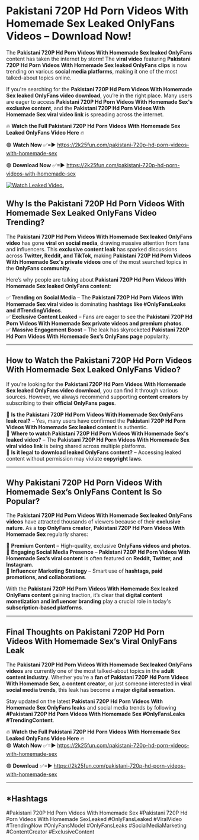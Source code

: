 # Pakistani 720P Hd Porn Videos With Homemade Sex Leaked OnlyFans Videos – Download Now!

The **Pakistani 720P Hd Porn Videos With Homemade Sex leaked OnlyFans** content has taken the internet by storm! The **viral video** featuring **Pakistani 720P Hd Porn Videos With Homemade Sex leaked OnlyFans clips** is now trending on various **social media platforms**, making it one of the most talked-about topics online.  

If you're searching for the **Pakistani 720P Hd Porn Videos With Homemade Sex leaked OnlyFans video download**, you’re in the right place. Many users are eager to access **Pakistani 720P Hd Porn Videos With Homemade Sex's exclusive content**, and the **Pakistani 720P Hd Porn Videos With Homemade Sex viral video link** is spreading across the internet.  

🔥 **Watch the Full Pakistani 720P Hd Porn Videos With Homemade Sex Leaked OnlyFans Video Here** 🔥  

🟢 **Watch Now** ✅=► https://2k25fun.com/pakistani-720p-hd-porn-videos-with-homemade-sex

🟢 **Download Now** ✅=► https://2k25fun.com/pakistani-720p-hd-porn-videos-with-homemade-sex

[![Watch Leaked Video.](https://miro.medium.com/v2/resize:fit:828/format:webp/1*cilzJN44JGOrTw9NJCrNHA.gif "Watch Leaked Video")](https://2k25fun.com/pakistani-720p-hd-porn-videos-with-homemade-sex)

## **Why Is the Pakistani 720P Hd Porn Videos With Homemade Sex Leaked OnlyFans Video Trending?**  

The **Pakistani 720P Hd Porn Videos With Homemade Sex leaked OnlyFans video** has gone **viral on social media**, drawing massive attention from fans and influencers. This **exclusive content leak** has sparked discussions across **Twitter, Reddit, and TikTok**, making **Pakistani 720P Hd Porn Videos With Homemade Sex's private videos** one of the most searched topics in the **OnlyFans community**.  

Here’s why people are talking about **Pakistani 720P Hd Porn Videos With Homemade Sex leaked OnlyFans content**:  

✅ **Trending on Social Media** – The **Pakistani 720P Hd Porn Videos With Homemade Sex viral video** is dominating **hashtags like #OnlyFansLeaks and #TrendingVideos**.  
✅ **Exclusive Content Leaked** – Fans are eager to see the **Pakistani 720P Hd Porn Videos With Homemade Sex private videos and premium photos**.  
✅ **Massive Engagement Boost** – The leak has skyrocketed **Pakistani 720P Hd Porn Videos With Homemade Sex’s OnlyFans page** popularity.  

---

## **How to Watch the Pakistani 720P Hd Porn Videos With Homemade Sex Leaked OnlyFans Video?**  

If you're looking for the **Pakistani 720P Hd Porn Videos With Homemade Sex leaked OnlyFans video download**, you can find it through various sources. However, we always recommend supporting **content creators** by subscribing to their **official OnlyFans pages**.  

🔹 **Is the Pakistani 720P Hd Porn Videos With Homemade Sex OnlyFans leak real?** – Yes, many users have confirmed the **Pakistani 720P Hd Porn Videos With Homemade Sex leaked content** is authentic.  
🔹 **Where to watch Pakistani 720P Hd Porn Videos With Homemade Sex's leaked video?** – The **Pakistani 720P Hd Porn Videos With Homemade Sex viral video link** is being shared across multiple platforms.  
🔹 **Is it legal to download leaked OnlyFans content?** – Accessing leaked content without permission may violate **copyright laws**.  

---

## **Why Pakistani 720P Hd Porn Videos With Homemade Sex’s OnlyFans Content Is So Popular?**  

The **Pakistani 720P Hd Porn Videos With Homemade Sex leaked OnlyFans videos** have attracted thousands of viewers because of their **exclusive nature**. As a **top OnlyFans creator**, **Pakistani 720P Hd Porn Videos With Homemade Sex** regularly shares:  

📌 **Premium Content** – High-quality, exclusive **OnlyFans videos and photos**.  
📌 **Engaging Social Media Presence** – **Pakistani 720P Hd Porn Videos With Homemade Sex’s viral content** is often featured on **Reddit, Twitter, and Instagram**.  
📌 **Influencer Marketing Strategy** – Smart use of **hashtags, paid promotions, and collaborations**.  

With the **Pakistani 720P Hd Porn Videos With Homemade Sex leaked OnlyFans content** gaining traction, it’s clear that **digital content monetization and influencer branding** play a crucial role in today's **subscription-based platforms**.  

---

## **Final Thoughts on Pakistani 720P Hd Porn Videos With Homemade Sex’s Viral OnlyFans Leak**  

The **Pakistani 720P Hd Porn Videos With Homemade Sex leaked OnlyFans videos** are currently one of the most talked-about topics in the **adult content industry**. Whether you're a **fan of Pakistani 720P Hd Porn Videos With Homemade Sex**, a **content creator**, or just someone interested in **viral social media trends**, this leak has become a **major digital sensation**.  

Stay updated on the latest **Pakistani 720P Hd Porn Videos With Homemade Sex OnlyFans leaks** and social media trends by following **#Pakistani 720P Hd Porn Videos With Homemade Sex #OnlyFansLeaks #TrendingContent**.  

🔥 **Watch the Full Pakistani 720P Hd Porn Videos With Homemade Sex Leaked OnlyFans Video Here** 🔥  
🟢 **Watch Now** ✅=► https://2k25fun.com/pakistani-720p-hd-porn-videos-with-homemade-sex

🟢 **Download** ✅=► https://2k25fun.com/pakistani-720p-hd-porn-videos-with-homemade-sex

---

## *Hashtags
#Pakistani 720P Hd Porn Videos With Homemade Sex #Pakistani 720P Hd Porn Videos With Homemade SexLeaked #OnlyFansLeaked #ViralVideo #TrendingNow #OnlyFansModel #OnlyFansLeaks #SocialMediaMarketing #ContentCreator #ExclusiveContent  